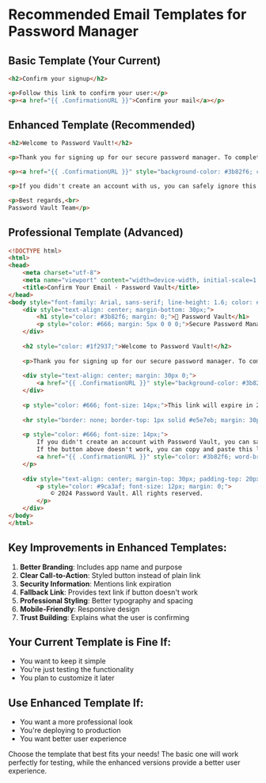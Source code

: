 # Recommended Email Templates for Password Manager

## Basic Template (Your Current)
```html
<h2>Confirm your signup</h2>

<p>Follow this link to confirm your user:</p>
<p><a href="{{ .ConfirmationURL }}">Confirm your mail</a></p>
```

## Enhanced Template (Recommended)
```html
<h2>Welcome to Password Vault!</h2>

<p>Thank you for signing up for our secure password manager. To complete your registration, please confirm your email address by clicking the link below:</p>

<p><a href="{{ .ConfirmationURL }}" style="background-color: #3b82f6; color: white; padding: 12px 24px; text-decoration: none; border-radius: 6px; display: inline-block;">Confirm Your Email</a></p>

<p>If you didn't create an account with us, you can safely ignore this email.</p>

<p>Best regards,<br>
Password Vault Team</p>
```

## Professional Template (Advanced)
```html
<!DOCTYPE html>
<html>
<head>
    <meta charset="utf-8">
    <meta name="viewport" content="width=device-width, initial-scale=1.0">
    <title>Confirm Your Email - Password Vault</title>
</head>
<body style="font-family: Arial, sans-serif; line-height: 1.6; color: #333; max-width: 600px; margin: 0 auto; padding: 20px;">
    <div style="text-align: center; margin-bottom: 30px;">
        <h1 style="color: #3b82f6; margin: 0;">🔐 Password Vault</h1>
        <p style="color: #666; margin: 5px 0 0 0;">Secure Password Manager</p>
    </div>
    
    <h2 style="color: #1f2937;">Welcome to Password Vault!</h2>
    
    <p>Thank you for signing up for our secure password manager. To complete your registration and start protecting your passwords, please confirm your email address.</p>
    
    <div style="text-align: center; margin: 30px 0;">
        <a href="{{ .ConfirmationURL }}" style="background-color: #3b82f6; color: white; padding: 15px 30px; text-decoration: none; border-radius: 8px; display: inline-block; font-weight: bold; font-size: 16px;">Confirm Your Email Address</a>
    </div>
    
    <p style="color: #666; font-size: 14px;">This link will expire in 24 hours for security reasons.</p>
    
    <hr style="border: none; border-top: 1px solid #e5e7eb; margin: 30px 0;">
    
    <p style="color: #666; font-size: 14px;">
        If you didn't create an account with Password Vault, you can safely ignore this email.<br>
        If the button above doesn't work, you can copy and paste this link into your browser:<br>
        <a href="{{ .ConfirmationURL }}" style="color: #3b82f6; word-break: break-all;">{{ .ConfirmationURL }}</a>
    </p>
    
    <div style="text-align: center; margin-top: 30px; padding-top: 20px; border-top: 1px solid #e5e7eb;">
        <p style="color: #9ca3af; font-size: 12px; margin: 0;">
            © 2024 Password Vault. All rights reserved.
        </p>
    </div>
</body>
</html>
```

## Key Improvements in Enhanced Templates:

1. **Better Branding**: Includes app name and purpose
2. **Clear Call-to-Action**: Styled button instead of plain link
3. **Security Information**: Mentions link expiration
4. **Fallback Link**: Provides text link if button doesn't work
5. **Professional Styling**: Better typography and spacing
6. **Mobile-Friendly**: Responsive design
7. **Trust Building**: Explains what the user is confirming

## Your Current Template is Fine If:
- You want to keep it simple
- You're just testing the functionality
- You plan to customize it later

## Use Enhanced Template If:
- You want a more professional look
- You're deploying to production
- You want better user experience

Choose the template that best fits your needs! The basic one will work perfectly for testing, while the enhanced versions provide a better user experience.
